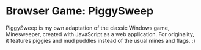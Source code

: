 # Browser Game: PiggySweep
PiggySweep is my own adaptation of the classic Windows game, Minesweeper, created with JavaScript as a web application. For originality, it features piggies and mud puddles instead of the usual mines and flags. :)
